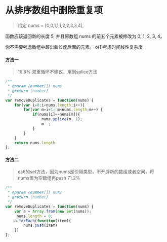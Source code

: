 # 从排序数组中删除重复项
> 给定 nums = [0,0,1,1,1,2,2,3,3,4],

函数应该返回新的长度 5, 并且原数组 nums 的前五个元素被修改为 0, 1, 2, 3, 4。

你不需要考虑数组中超出新长度后面的元素。 o(1)考虑时间线性复杂度
#### 方法一
> 16.9% 双重循环不建议，用到splice方法
``` javascript
/**
 * @param {number[]} nums
 * @return {number}
 */
var removeDuplicates = function(nums) {
    for(var i=0;i<nums.length;i++){
        for(var m=i+1; m<nums.length;m++) {
            if(nums[i]==nums[m]){
                nums.splice(m, 1);
                m--;
            }
        }
    }
    return nums.length
};
```
#### 方法二
> es6的set方法，因为nums是引用类型，不开辟新的数组或者空间，将nums置为空数组再push  71.2%
``` javascript
/**
 * @param {number[]} nums
 * @return {number}
 */
var removeDuplicates = function(nums) {
    var a = Array.from(new Set(nums));
     nums.length = 0;
    a.forEach(function(item){
        nums.push(item)
    })
};
```

